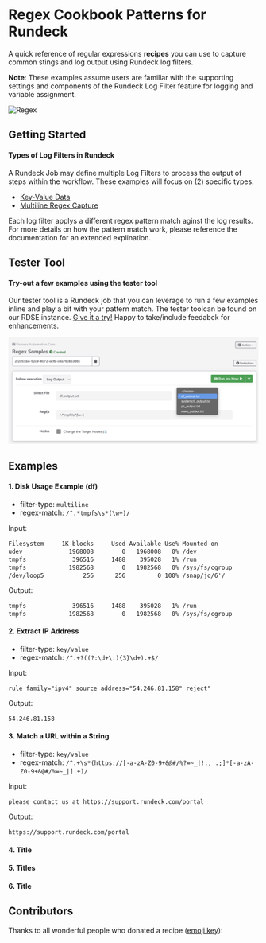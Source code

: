 # Regex Cookbook Patterns for Rundeck
A quick reference of regular expressions **recipes** you can use to capture common stings and log output using Rundeck log filters. 

**Note**: These examples assume users are familiar with the supporting settings and components of the Rundeck Log Filter feature for logging and variable assignment.

![Regex](https://i0.wp.com/www.adevguide.com/wp-content/uploads/2019/08/regex-questions.png)

## Getting Started
#### Types of Log Filters in Rundeck
A Rundeck Job may define multiple Log Filters to process the output of steps within the workflow. These examples 
will focus on (2) specific types:
* [Key-Value Data](https://docs.rundeck.com/docs/manual/log-filters/key-value-data.html#key-value-data)
* [Multiline Regex Capture](https://docs.rundeck.com/docs/manual/log-filters/multi-line-regex.html#multiline-regex-capture)

Each log filter applys a different regex pattern match aginst the log results. For more details on how the pattern match work, please reference the documentation for an extended explination. 

## Tester Tool
#### Try-out a few examples using the tester tool
Our tester tool is a Rundeck job that you can leverage to run a few examples inline and play a bit with your pattern match. The tester toolcan be found on our RDSE instance. [Give it a try!](https://rdse.runbook.pagerduty.cloud/project/PDT-Huggins/job/show/2f2d51ba-52c9-4072-acfb-c8a76c8b3d6c?) Happy to take/include feedabck for enhancements.

![tool](https://github.com/chobbs/rundeck-regex-cookbook/blob/main/regex-tool.png)

## Examples

#### 1. Disk Usage Example (df)

* filter-type: `multiline`
* regex-match: `/^.*tmpfs\s*(\w+)/`

Input:
```
Filesystem     1K-blocks     Used Available Use% Mounted on
udev             1968008        0   1968008   0% /dev
tmpfs             396516     1488    395028   1% /run
tmpfs            1982568        0   1982568   0% /sys/fs/cgroup
/dev/loop5           256      256         0 100% /snap/jq/6'/
```
Output:

```
tmpfs             396516     1488    395028   1% /run
tmpfs            1982568        0   1982568   0% /sys/fs/cgroup
```

#### 2. Extract IP Address

* filter-type: `key/value`
* regex-match: `/^.+?((?:\d+\.){3}\d+).+$/`

Input:
```
rule family="ipv4" source address="54.246.81.158" reject"
```
Output:

```
54.246.81.158
```

#### 3. Match a URL within a String

* filter-type: `key/value`
* regex-match: `/^.+\s*(https://[-a-zA-Z0-9+&@#/%?=~_|!:, .;]*[-a-zA-Z0-9+&@#/%=~_|].+)/`

Input:
```
please contact us at https://support.rundeck.com/portal
```
Output:

```
https://support.rundeck.com/portal
```


#### 4. Title


#### 5. Titles


#### 6. Title


## Contributors

Thanks to all wonderful people who donated a recipe ([emoji key](https://allcontributors.org/docs/en/emoji-key)):
